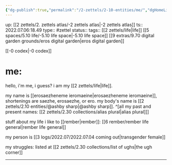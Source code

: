 ```yaml
---
{"dg-publish":true,"permalink":"/2-zettels/2-10-entities/me/","dgHomeLink":true,"dgPassFrontmatter":false}
---
```


up: [[2 zettels/2. zettels atlas/-2 zettels atlas|-2 zettels atlas]]
ts:: 2022.07.06:18.49
type:: #zettel
status:: 
tags:: [[2 zettels/life|life]] [[5 spaces/5.10 life/-5.10 life space|-5.10 life space]] [[9 extras/9.70 digital garden grounds/eros digital garden|eros digital garden]]

[[-0 codex|-0 codex]]
# me:
hello, i'm me, i guess?
i am my [[2 zettels/life|life]].

my name is [[erosaezheneme ieromaeine|erosaezheneme ieromaeine]], shortenings are saezhe, erosaezhe, or ero.
my body's name is [[2 zettels/2.10 entities/@ashby sharp|@ashby sharp]]. ^[all my past and present names: [[2 zettels/2.30 collections/alias plural|alias plural]]]

stuff about my life i like to [[rember|rember]]: [[6 rember/rember life general|rember life general]]

my person is [[3 logs/2022.07/2022.07.04 coming out|transgender female]] 

my struggles: listed at [[2 zettels/2.30 collections/list of ughs|the ugh corner]]



---